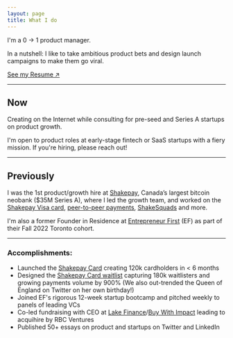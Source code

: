 ```yaml
---
layout: page
title: What I do
---
```


I'm a 0 → 1 product manager.

In a nutshell: I like to take ambitious product bets and design launch campaigns to make them go viral.

[See my Resume ↗](https://hussam.fyi/resume.pdf)

<hr>

## Now

Creating on the Internet while consulting for pre-seed and Series A startups on product growth.

<p class="message">
I'm open to product roles at early-stage fintech or SaaS startups with a fiery mission. If you're hiring, please reach out!
</p>

<hr>

## Previously

I was the 1st product/growth hire at [Shakepay](https://shakepay.com), Canada’s largest bitcoin neobank ($35M Series A), where I led the growth team, and worked on the [Shakepay Visa card](https://shakepay.com/card), [peer-to-peer payments](https://decrypt.co/44519/bitcoin-app-shakepay-p2p-payments-canada-cashapp), [ShakeSquads](https://blog.shakepay.com/stack-sats-with-your-friends/) and more.

I'm also a former Founder in Residence at [Entrepreneur First](https://www.google.com/search?q=entrepreneurfirst&sourceid=chrome&ie=UTF-8) (EF) as part of their Fall 2022 Toronto cohort.

<hr>

### Accomplishments:

* Launched the [Shakepay Card](https://shakepay.com/card) creating 120k cardholders in < 6 months
* Designed the [Shakepay Card waitlist](https://blog.shakepay.com/introducing-the-shakepay-card/) capturing 180k waitlisters and growing payments volume by 900% (We also out-trended the Queen of England on Twitter on her own birthday!)
* Joined EF's rigorous 12-week startup bootcamp and pitched weekly to panels of leading VCs
* Co-led fundraising with CEO at [Lake Finance](http://lake.finance/)/[Buy With Impact](https://buywithimpact.com/) leading to acquihire by RBC Ventures
* Published 50+ essays on product and startups on Twitter and LinkedIn
